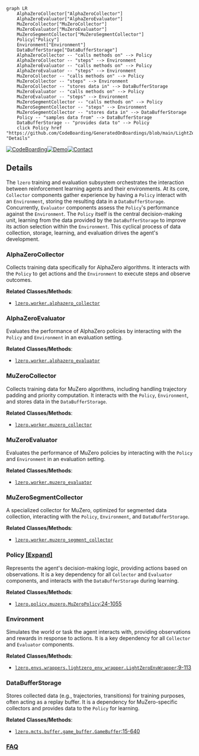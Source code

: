 ```mermaid
graph LR
    AlphaZeroCollector["AlphaZeroCollector"]
    AlphaZeroEvaluator["AlphaZeroEvaluator"]
    MuZeroCollector["MuZeroCollector"]
    MuZeroEvaluator["MuZeroEvaluator"]
    MuZeroSegmentCollector["MuZeroSegmentCollector"]
    Policy["Policy"]
    Environment["Environment"]
    DataBufferStorage["DataBufferStorage"]
    AlphaZeroCollector -- "calls methods on" --> Policy
    AlphaZeroCollector -- "steps" --> Environment
    AlphaZeroEvaluator -- "calls methods on" --> Policy
    AlphaZeroEvaluator -- "steps" --> Environment
    MuZeroCollector -- "calls methods on" --> Policy
    MuZeroCollector -- "steps" --> Environment
    MuZeroCollector -- "stores data in" --> DataBufferStorage
    MuZeroEvaluator -- "calls methods on" --> Policy
    MuZeroEvaluator -- "steps" --> Environment
    MuZeroSegmentCollector -- "calls methods on" --> Policy
    MuZeroSegmentCollector -- "steps" --> Environment
    MuZeroSegmentCollector -- "stores data in" --> DataBufferStorage
    Policy -- "samples data from" --> DataBufferStorage
    DataBufferStorage -- "provides data to" --> Policy
    click Policy href "https://github.com/CodeBoarding/GeneratedOnBoardings/blob/main/LightZero/Policy.md" "Details"
```

[![CodeBoarding](https://img.shields.io/badge/Generated%20by-CodeBoarding-9cf?style=flat-square)](https://github.com/CodeBoarding/GeneratedOnBoardings)[![Demo](https://img.shields.io/badge/Try%20our-Demo-blue?style=flat-square)](https://www.codeboarding.org/demo)[![Contact](https://img.shields.io/badge/Contact%20us%20-%20contact@codeboarding.org-lightgrey?style=flat-square)](mailto:contact@codeboarding.org)

## Details

The `lzero` training and evaluation subsystem orchestrates the interaction between reinforcement learning agents and their environments. At its core, `Collector` components gather experience by having a `Policy` interact with an `Environment`, storing the resulting data in a `DataBufferStorage`. Concurrently, `Evaluator` components assess the `Policy`'s performance against the `Environment`. The `Policy` itself is the central decision-making unit, learning from the data provided by the `DataBufferStorage` to improve its action selection within the `Environment`. This cyclical process of data collection, storage, learning, and evaluation drives the agent's development.

### AlphaZeroCollector
Collects training data specifically for AlphaZero algorithms. It interacts with the `Policy` to get actions and the `Environment` to execute steps and observe outcomes.


**Related Classes/Methods**:

- <a href="https://github.com/opendilab/LightZero/blob/main/lzero/worker/alphazero_collector.py" target="_blank" rel="noopener noreferrer">`lzero.worker.alphazero_collector`</a>


### AlphaZeroEvaluator
Evaluates the performance of AlphaZero policies by interacting with the `Policy` and `Environment` in an evaluation setting.


**Related Classes/Methods**:

- <a href="https://github.com/opendilab/LightZero/blob/main/lzero/worker/alphazero_evaluator.py" target="_blank" rel="noopener noreferrer">`lzero.worker.alphazero_evaluator`</a>


### MuZeroCollector
Collects training data for MuZero algorithms, including handling trajectory padding and priority computation. It interacts with the `Policy`, `Environment`, and stores data in the `DataBufferStorage`.


**Related Classes/Methods**:

- <a href="https://github.com/opendilab/LightZero/blob/main/lzero/worker/muzero_collector.py" target="_blank" rel="noopener noreferrer">`lzero.worker.muzero_collector`</a>


### MuZeroEvaluator
Evaluates the performance of MuZero policies by interacting with the `Policy` and `Environment` in an evaluation setting.


**Related Classes/Methods**:

- <a href="https://github.com/opendilab/LightZero/blob/main/lzero/worker/muzero_evaluator.py" target="_blank" rel="noopener noreferrer">`lzero.worker.muzero_evaluator`</a>


### MuZeroSegmentCollector
A specialized collector for MuZero, optimized for segmented data collection, interacting with the `Policy`, `Environment`, and `DataBufferStorage`.


**Related Classes/Methods**:

- <a href="https://github.com/opendilab/LightZero/blob/main/lzero/worker/muzero_segment_collector.py" target="_blank" rel="noopener noreferrer">`lzero.worker.muzero_segment_collector`</a>


### Policy [[Expand]](./Policy.md)
Represents the agent's decision-making logic, providing actions based on observations. It is a key dependency for all `Collector` and `Evaluator` components, and interacts with the `DataBufferStorage` during learning.


**Related Classes/Methods**:

- <a href="https://github.com/opendilab/LightZero/blob/main/lzero/policy/muzero.py#L24-L1055" target="_blank" rel="noopener noreferrer">`lzero.policy.muzero.MuZeroPolicy`:24-1055</a>


### Environment
Simulates the world or task the agent interacts with, providing observations and rewards in response to actions. It is a key dependency for all `Collector` and `Evaluator` components.


**Related Classes/Methods**:

- <a href="https://github.com/opendilab/LightZero/blob/main/lzero/envs/wrappers/lightzero_env_wrapper.py#L9-L113" target="_blank" rel="noopener noreferrer">`lzero.envs.wrappers.lightzero_env_wrapper.LightZeroEnvWrapper`:9-113</a>


### DataBufferStorage
Stores collected data (e.g., trajectories, transitions) for training purposes, often acting as a replay buffer. It is a dependency for MuZero-specific collectors and provides data to the `Policy` for learning.


**Related Classes/Methods**:

- <a href="https://github.com/opendilab/LightZero/blob/main/lzero/mcts/buffer/game_buffer.py#L15-L640" target="_blank" rel="noopener noreferrer">`lzero.mcts.buffer.game_buffer.GameBuffer`:15-640</a>




### [FAQ](https://github.com/CodeBoarding/GeneratedOnBoardings/tree/main?tab=readme-ov-file#faq)